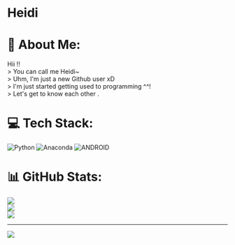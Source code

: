 # Heidi
# 💫 About Me:
Hii !!<br>> You can call me Heidi~<br>> Uhm, I'm just a new Github user xD<br>> I'm just started getting used to programming ^^!<br>> Let's get to know each other .


# 💻 Tech Stack:
![Python](https://img.shields.io/badge/python-3670A0?style=flat&logo=python&logoColor=ffdd54) ![Anaconda](https://img.shields.io/badge/Anaconda-%2344A833.svg?style=flat&logo=anaconda&logoColor=white) ![ANDROID](https://img.shields.io/badge/android-%2320232a.svg?style=flat&logo=android&logoColor=%a4c639)
# 📊 GitHub Stats:
![](https://github-readme-stats.vercel.app/api?username=HeiFuky&theme=blueberry&hide_border=false&include_all_commits=false&count_private=false)<br/>
![](https://github-readme-streak-stats.herokuapp.com/?user=HeiFuky&theme=blueberry&hide_border=false)<br/>
![](https://github-readme-stats.vercel.app/api/top-langs/?username=HeiFuky&theme=blueberry&hide_border=false&include_all_commits=false&count_private=false&layout=compact)

---
[![](https://visitcount.itsvg.in/api?id=HeiFuky&icon=0&color=0)](https://visitcount.itsvg.in)

<!-- Proudly created with GPRM ( https://gprm.itsvg.in ) -->
